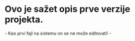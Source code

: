 # Ovo je sažet opis prve verzije projekta.
  \- Kao prvi fajl na sistemu on se ne može editovati! -
# 
## 
